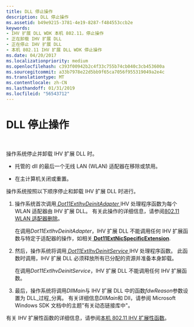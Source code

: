 ```yaml
---
title: DLL 停止操作
description: DLL 停止操作
ms.assetid: b49e9215-3781-4e19-8287-f484553ccb2e
keywords:
- IHV 扩展 DLL WDK 本机 802.11，停止操作
- 正在卸载 IHV 扩展 DLL
- 正在停止 IHV 扩展 DLL
- 本机 802.11 IHV 扩展 DLL WDK 停止操作
ms.date: 04/20/2017
ms.localizationpriority: medium
ms.openlocfilehash: c393f00942b2c4f33c755b74cb040c3cb453600a
ms.sourcegitcommit: a33b7978e22d5bb9f65ca7056f955319049a2e4c
ms.translationtype: MT
ms.contentlocale: zh-CN
ms.lasthandoff: 01/31/2019
ms.locfileid: "56543712"
---
```

# <a name="dll-stop-operations"></a>DLL 停止操作




 

操作系统停止并卸载 IHV 扩展 DLL 时。

-   托管的 dll 的最后一个无线 LAN (WLAN) 适配器在移除或禁用。

-   在主计算机关闭或重置。

操作系统按照以下顺序停止和卸载 IHV 扩展 DLL 时进行。

1.  操作系统首次调用[ *Dot11ExtIhvDeinitAdapter* ](https://msdn.microsoft.com/library/windows/hardware/ff547452) IHV 处理程序函数为每个 WLAN 适配器由 IHV 扩展 DLL。 有关此操作的详细信息，请参阅[802.11 WLAN 适配器删除](802-11-wlan-adapter-removal.md)。

    在调用*Dot11ExtIhvDeinitAdapter*，IHV 扩展 DLL 不能调用任何 IHV 扩展函数与特定于适配器的操作，如相关[ **Dot11ExtNicSpecificExtension**](https://msdn.microsoft.com/library/windows/hardware/ff547526).

2.  然后，操作系统将调用[ *Dot11ExtIhvDeinitService* ](https://msdn.microsoft.com/library/windows/hardware/ff547457) IHV 处理程序函数。 此函数时调用，IHV 扩展 DLL 必须释放所有已分配的资源并准备本身卸载。

    在调用*Dot11ExtIhvDeinitService*，IHV 扩展 DLL 不能调用任何 IHV 扩展函数。

3.  最后，操作系统将调用*DllMain*与 IHV 扩展 DLL 中的函数*fdwReason*参数设置为 DLL\_过程\_分离。 有关详细信息*DllMain*和 Dll，请参阅 Microsoft Windows SDK 文档中的主题"有关动态链接库中"。

有关 IHV 扩展性函数的详细信息，请参阅[本机 802.11 IHV 扩展性函数](https://msdn.microsoft.com/library/windows/hardware/ff560609)。

 

 





